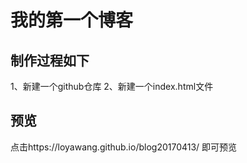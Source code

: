 # 我的第一个博客
## 制作过程如下
1、新建一个github仓库
2、新建一个index.html文件
## 预览
点击https://loyawang.github.io/blog20170413/ 即可预览
